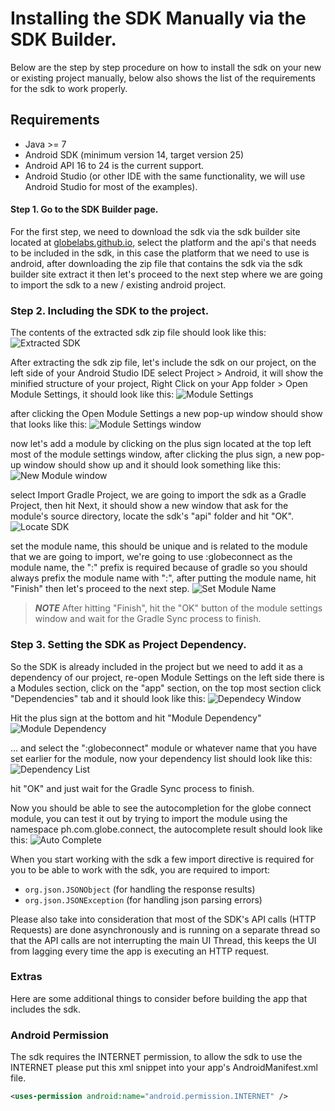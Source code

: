 # Installing the SDK Manually via the SDK Builder.

Below are the step by step procedure on how to install the sdk on your new or existing project manually, below also shows the list of the requirements for the sdk to work properly.

## Requirements

- Java >= 7
- Android SDK (minimum version 14, target version 25)
- Android API 16 to 24 is the current support.
- Android Studio (or other IDE with the same functionality, we will use Android Studio for most of the examples).

#### Step 1. Go to the SDK Builder page.

For the first step, we need to download the sdk via the sdk builder site located at [globelabs.github.io](http://globelabs.github.io), select the platform and the api's that needs to be included in the sdk, in this case the platform that we need to use is android, after downloading the zip file that contains the sdk via the sdk builder site extract it then let's proceed to the next step where we are going to import the sdk to a new / existing android project.

### Step 2. Including the SDK to the project.

The contents of the extracted sdk zip file should look like this:
![Extracted SDK](manual/step-2-a.png)

After extracting the sdk zip file, let's include the sdk on our project, on the left side of your Android Studio IDE select Project > Android, it will show the minified structure of your project, Right Click on your App folder > Open Module Settings, it should look like this:
![Module Settings](manual/step-2-b.png)

after clicking the Open Module Settings a new pop-up window should show that looks like this:
![Module Settings window](manual/step-2-c.png)

now let's add a module by clicking on the plus sign located at the top left most of the module settings window, after clicking the plus sign, a new pop-up window should show up and it should look something like this:
![New Module window](manual/step-2-d.png)

select Import Gradle Project, we are going to import the sdk as a Gradle Project, then hit Next, it should show a new window that ask for the module's source directory, locate the sdk's "api" folder and hit "OK".
![Locate SDK](manual/step-2-e.png)

set the module name, this should be unique and is related to the module that we are going to import, we're going to use :globeconnect as the module name, the ":" prefix is required because of gradle so you should always prefix the module name with ":", after putting the module name, hit "Finish" then let's proceed to the next step.
![Set Module Name](manual/step-2-f.png)

>***NOTE*** After hitting "Finish", hit the "OK" button of the module settings window and wait for the Gradle Sync process to finish.

### Step 3. Setting the SDK as Project Dependency.

So the SDK is already included in the project but we need to add it as a dependency of our project, re-open Module Settings on the left side there is a Modules section, click on the "app" section, on the top most section click "Dependencies" tab and it should look like this:
![Dependecy Window](manual/step-3-a.png)

Hit the plus sign at the bottom and hit "Module Dependency"
![Module Dependency](manual/step-3-b.png)

... and select the ":globeconnect" module or whatever name that you have set earlier for the module, now your dependency list should look like this:
![Dependency List](manual/step-3-c.png)

hit "OK" and just wait for the Gradle Sync process to finish.

Now you should be able to see the autocompletion for the globe connect module, you can test it out by trying to import the module using the namespace ph.com.globe.connect, the autocomplete result should look like this:
![Auto Complete](manual/step-3-d.png)

When you start working with the sdk a few import directive is required for you to be able to work with the sdk, you are required to import:
- ```org.json.JSONObject``` (for handling the response results)
- ```org.json.JSONException``` (for handling json parsing errors)

Please also take into consideration that most of the SDK's API calls (HTTP Requests) are done asynchronously and is running on a separate thread so that the API calls are not interrupting the main UI Thread, this keeps the UI from lagging every time the app is executing an HTTP request.

### Extras

Here are some additional things to consider before building the app that includes the sdk.

### Android Permission

The sdk requires the INTERNET permission, to allow the sdk to use the INTERNET please put this xml snippet into your app's AndroidManifest.xml file.

```xml
<uses-permission android:name="android.permission.INTERNET" />
```
